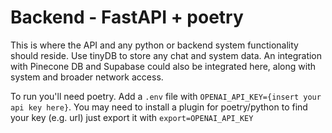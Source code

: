 # Backend - FastAPI + poetry
This is where the API and any python or backend system functionality should reside. Use tinyDB to store any chat and system data. An integration with Pinecone DB and Supabase could also be integrated here, along with system and broader network access. 

To run you'll need poetry. Add a `.env` file with `OPENAI_API_KEY={insert your api key here}`. You may need to install a plugin for poetry/python to find your key (e.g. url) just export it with `export=OPENAI_API_KEY`